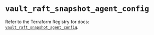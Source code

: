 # `vault_raft_snapshot_agent_config`

Refer to the Terraform Registry for docs: [`vault_raft_snapshot_agent_config`](https://registry.terraform.io/providers/hashicorp/vault/4.3.0/docs/resources/raft_snapshot_agent_config).
